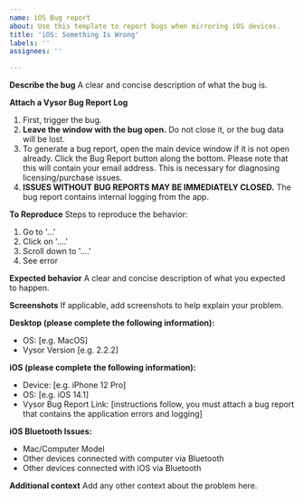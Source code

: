 ```yaml
---
name: iOS Bug report
about: Use this template to report bugs when mirroring iOS devices.
title: 'iOS: Something Is Wrong'
labels: ''
assignees: ''

---
```



**Describe the bug**
A clear and concise description of what the bug is.

**Attach a Vysor Bug Report Log**
1. First, trigger the bug.
2. **Leave the window with the bug open.** Do not close it, or the bug data will be lost.
3. To generate a bug report, open the main device window if it is not open already. Click the Bug Report button along the bottom. Please note that this will contain your email address. This is necessary for diagnosing licensing/purchase issues.
4. **ISSUES WITHOUT BUG REPORTS MAY BE IMMEDIATELY CLOSED.** The bug report contains internal logging from the app.


**To Reproduce**
Steps to reproduce the behavior:
1. Go to '...'
2. Click on '....'
3. Scroll down to '....'
4. See error

**Expected behavior**
A clear and concise description of what you expected to happen.

**Screenshots**
If applicable, add screenshots to help explain your problem.

**Desktop (please complete the following information):**
 - OS: [e.g. MacOS]
 - Vysor Version [e.g. 2.2.2]

**iOS (please complete the following information):**
 - Device: [e.g. iPhone 12 Pro]
 - OS: [e.g. iOS 14.1]
 - Vysor Bug Report Link: [instructions follow, you must attach a bug report that contains the application errors and logging]

**iOS Bluetooth Issues:**
 - Mac/Computer Model
 - Other devices connected with computer via Bluetooth
 - Other devices connected with iOS via Bluetooth

**Additional context**
Add any other context about the problem here.
